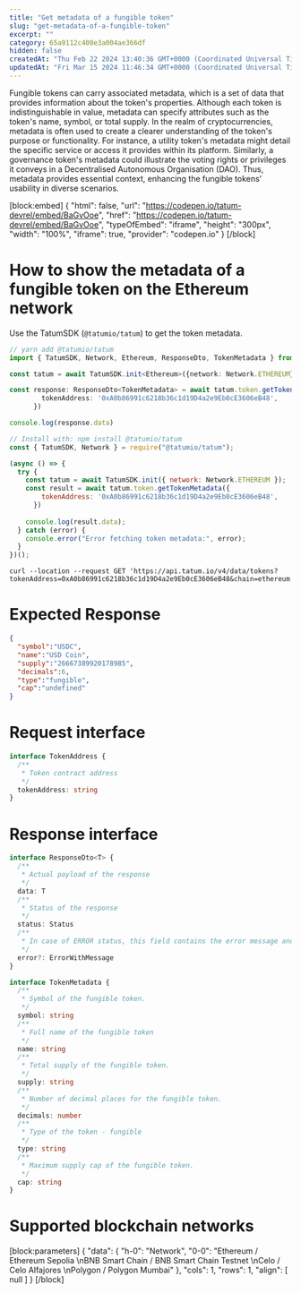 ```yaml
---
title: "Get metadata of a fungible token"
slug: "get-metadata-of-a-fungible-token"
excerpt: ""
category: 65a9112c408e3a004ae366df
hidden: false
createdAt: "Thu Feb 22 2024 13:40:36 GMT+0000 (Coordinated Universal Time)"
updatedAt: "Fri Mar 15 2024 11:46:34 GMT+0000 (Coordinated Universal Time)"
---
```

Fungible tokens can carry associated metadata, which is a set of data that provides information about the token's properties. Although each token is indistinguishable in value, metadata can specify attributes such as the token's name, symbol, or total supply. In the realm of cryptocurrencies, metadata is often used to create a clearer understanding of the token's purpose or functionality. For instance, a utility token's metadata might detail the specific service or access it provides within its platform. Similarly, a governance token's metadata could illustrate the voting rights or privileges it conveys in a Decentralised Autonomous Organisation (DAO). Thus, metadata provides essential context, enhancing the fungible tokens' usability in diverse scenarios.

[block:embed]
{
  "html": false,
  "url": "https://codepen.io/tatum-devrel/embed/BaGvOoe",
  "href": "https://codepen.io/tatum-devrel/embed/BaGvOoe",
  "typeOfEmbed": "iframe",
  "height": "300px",
  "width": "100%",
  "iframe": true,
  "provider": "codepen.io"
}
[/block]


# How to show the metadata of a fungible token on the Ethereum network

Use the TatumSDK (`@tatumio/tatum`) to get the token metadata.

```typescript
// yarn add @tatumio/tatum
import { TatumSDK, Network, Ethereum, ResponseDto, TokenMetadata } from '@tatumio/tatum'

const tatum = await TatumSDK.init<Ethereum>({network: Network.ETHEREUM})

const response: ResponseDto<TokenMetadata> = await tatum.token.getTokenMetadata({
        tokenAddress: '0xA0b86991c6218b36c1d19D4a2e9Eb0cE3606eB48',
      })

console.log(response.data)
```
```javascript
// Install with: npm install @tatumio/tatum
const { TatumSDK, Network } = require("@tatumio/tatum");

(async () => {
  try {
    const tatum = await TatumSDK.init({ network: Network.ETHEREUM });
    const result = await tatum.token.getTokenMetadata({
        tokenAddress: '0xA0b86991c6218b36c1d19D4a2e9Eb0cE3606eB48',
      })
      
    console.log(result.data);
  } catch (error) {
    console.error("Error fetching token metadata:", error);
  }
})();
```
```curl
curl --location --request GET 'https://api.tatum.io/v4/data/tokens?tokenAddress=0xA0b86991c6218b36c1d19D4a2e9Eb0cE3606eB48&chain=ethereum'
```

# Expected Response

```json
{
  "symbol":"USDC",
  "name":"USD Coin",
  "supply":"26667389920178985",
  "decimals":6,
  "type":"fungible",
  "cap":"undefined"
}
```

# Request interface

```typescript
interface TokenAddress {
  /**
   * Token contract address
   */
  tokenAddress: string
}
```

# Response interface

```typescript
interface ResponseDto<T> {
  /**
   * Actual payload of the response
   */
  data: T
  /**
   * Status of the response
   */
  status: Status
  /**
   * In case of ERROR status, this field contains the error message and detailed description
   */
  error?: ErrorWithMessage
}

interface TokenMetadata {
  /**
   * Symbol of the fungible token.
   */
  symbol: string
  /**
   * Full name of the fungible token
   */
  name: string
  /**
   * Total supply of the fungible token.
   */
  supply: string
  /**
   * Number of decimal places for the fungible token.
   */
  decimals: number
  /**
   * Type of the token - fungible
   */
  type: string
  /**
   * Maximum supply cap of the fungible token.
   */
  cap: string
}
```

# Supported blockchain networks

[block:parameters]
{
  "data": {
    "h-0": "Network",
    "0-0": "Ethereum / Ethereum Sepolia  \nBNB Smart Chain / BNB Smart Chain Testnet  \nCelo / Celo Alfajores  \nPolygon / Polygon Mumbai"
  },
  "cols": 1,
  "rows": 1,
  "align": [
    null
  ]
}
[/block]
